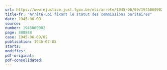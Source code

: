 ```yaml
---
url: https://www.ejustice.just.fgov.be/eli/arrete/1945/06/09/1945060902/justel
title-fr: "Arrêté-Loi fixant le statut des commissions paritaires"
date: 1945-06-09
source:
number: 1945060902
page: 888888
case: 1945-06-09/02
publication: 1945-07-05
starts:
modifies:
pdf-original:
pdf-consolidated:
---
```


